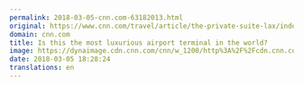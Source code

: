 ```yaml
---
permalink: 2018-03-05-cnn.com-63182013.html
original: https://www.cnn.com/travel/article/the-private-suite-lax/index.html
domain: cnn.com
title: Is this the most luxurious airport terminal in the world?
image: https://dynaimage.cdn.cnn.com/cnn/w_1200/http%3A%2F%2Fcdn.cnn.com%2Fcnnnext%2Fdam%2Fassets%2F180227121355-lax-private-terminal-01-super-tease.jpg
date: 2018-03-05 18:28:24
translations: en
---
```


